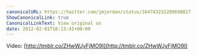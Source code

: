 ```yaml
---
canonicalURL: https://twitter.com/jmjordan/status/164743232209698817
ShowCanonicalLink: true
CanonicalLinkText: View original on
date: 2012-02-01T16:13:41+00:00
---
```

Video: [http://tmblr.co/ZHwWJyFjMO9I](http://tmblr.co/ZHwWJyFjMO9I)
